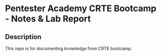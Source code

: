 # Pentester Academy CRTE Bootcamp - Notes & Lab Report


## Description

This repo is for documenting knowledge from CRTE bootcamp.

<br/>


